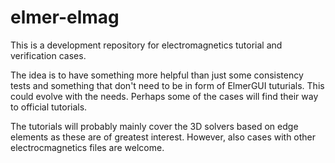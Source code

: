 # elmer-elmag
This is a development repository for electromagnetics tutorial and verification cases.  

The idea is to have something more helpful than just some consistency tests and something that don't need to be in form of ElmerGUI tuturials. This could evolve with the needs. Perhaps some of the cases will find their way to official tutorials. 

The tutorials will probably mainly cover the 3D solvers based on edge elements as these are of greatest interest. However, also cases with other electrocmagnetics files are welcome.

